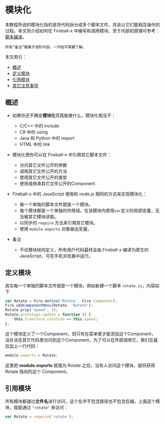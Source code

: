 # 模块化

本教程所说的模块化指的是将代码拆分成多个脚本文件，并且让它们能相互操作的过程。本文将介绍如何在 Fireball-x 中编写和调用模块，至于内部的原理可参考：[脚本编译](core/script-building.md)。
```
所有“备注”都属于进阶内容，一开始不需要了解。
```

本文索引：
- [概述](#intro)
- [定义模块](#define)
- [引用模块](#import)
- [其它注意事项](#note)

## <a name="intro"></a>概述

- 如果你还不确定**模块化**究竟能做什么，模块化相当于：
	- C/C++ 中的 include
    - C# 中的 using
    - Java 和 Python 中的 import
    - HTML 中的 link
- 模块化使你可以在 Fireball-x 中引用其它脚本文件：
	- 访问其它文件公开的参数
    - 调用其它文件公开的方法
    - 使用其它文件公开的类型
    - 使用或继承其它文件公开的Component
- Fireball-x 中的 JavaScript 使用和 node.js 相同的方式来实现模块化：
	- 每一个单独的脚本文件就是一个模块。
	- 每个模块都是一个单独的作用域，在该模块内使用`var`定义的局部变量，无法被其它模块读取。
	- 以同步的 `require` 方法来引用其它模块。
	- 使用 `module.exports` 对象输出变量。

- 备注
	- 不论模块如何定义，所有用户代码最终会由 Fireball-x 编译为原生的 JavaScript，可在手机浏览器中运行。
    
## <a name="define"></a>定义模块

其实每一个单独的脚本文件就是一个模块，例如新建一个脚本 `rotate.js`，内容如下
```js
var Rotate = Fire.define('Rotate', Fire.Component);
Fire.addComponentMenu(Rotate, 'Rotate');
Rotate.prop('speed', 1);
Rotate.prototype.update = function () {
    this.transform.rotation += this.speed;
};
```
这个模块定义了一个Component，但只有在菜单里才能添加这个Component，没办法在其它代码里访问到这个Component。为了可以在外部调用它，我们在最后加上一行代码：
```js
module.exports = Rotate;
```
这里把 **module.exports** 赋值为 Rotate 之后，当有人访问这个模块，就将获得 Rotate 指向的这个 Component。

## <a name="import"></a>引用模块

所有模块都通过**文件名**进行访问，这个名字不包含路径也不包含后缀。上面这个模块，就能通过 `"rotate"` 来访问：
```js
var Rotate = require('rotate');
```















